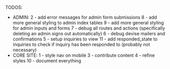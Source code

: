 TODOS:
- ADMIN:
  2 - add error messages for admin form submissions
  8 - add more general styling to admin index tables
  9 - add more general styling for admin inputs and forms
  7 - debug all routes and actions (specifically deleting an admin signs out automatically)
  6 - debug devise mailers and confirmations
  5 - setup inquiries to view
  11 - add responded_state to inquiries to check if inquiry has been responded to (probably not necessary)
- CORE SITE:
  1 - style nav on mobile
  3 - contribute content
  4 - refine styles
  10 - document everything
